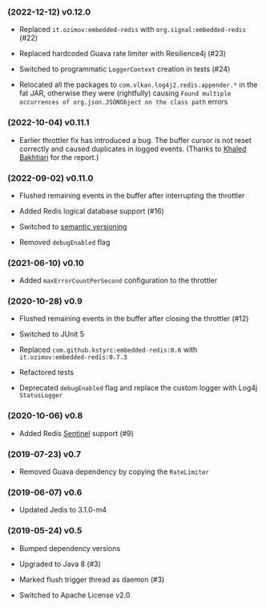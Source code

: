 <!---
 Copyright 2017-2022 Volkan Yazıcı

 Licensed under the Apache License, Version 2.0 (the "License");
 you may not use this file except in compliance with the License.
 You may obtain a copy of the License at

        http://www.apache.org/licenses/LICENSE-2.0

 Unless required by applicable law or agreed to in writing, software
 distributed under the License is distributed on an "AS IS" BASIS,
 WITHOUT WARRANTIES OR CONDITIONS OF ANY KIND, either express or implied.
 See the License for the specific language governing permits and
 limitations under the License.
-->

### (2022-12-12) v0.12.0

- Replaced `it.ozimov:embedded-redis` with `org.signal:embedded-redis` (#22)

- Replaced hardcoded Guava rate limiter with Resilience4j (#23)

- Switched to programmatic `LoggerContext` creation in tests (#24)

- Relocated all the packages to `com.vlkan.log4j2.redis.appender.*` in the fat JAR, otherwise they were (rightfully) causing `Found multiple occurrences of org.json.JSONObject on the class path` errors

### (2022-10-04) v0.11.1

- Earlier throttler fix has introduced a bug. The buffer cursor is not reset correctly and caused duplicates in logged events. (Thanks to [Khaled Bakhtiari](https://github.com/ec84b4) for the report.)

### (2022-09-02) v0.11.0

- Flushed remaining events in the buffer after interrupting the throttler

- Added Redis logical database support (#16)

- Switched to [semantic versioning](https://semver.org/)

- Removed `debugEnabled` flag

### (2021-06-10) v0.10

- Added `maxErrorCountPerSecond` configuration to the throttler

### (2020-10-28) v0.9

- Flushed remaining events in the buffer after closing the throttler (#12)

- Switched to JUnit 5

- Replaced `com.github.kstyrc:embedded-redis:0.6` with `it.ozimov:embedded-redis:0.7.3`

- Refactored tests

- Deprecated `debugEnabled` flag and replace the custom logger with Log4j `StatusLogger`

### (2020-10-06) v0.8

- Added Redis [Sentinel](https://redis.io/topics/sentinel) support (#9)

### (2019-07-23) v0.7

- Removed Guava dependency by copying the `RateLimiter`

### (2019-06-07) v0.6

- Updated Jedis to 3.1.0-m4

### (2019-05-24) v0.5

- Bumped dependency versions

- Upgraded to Java 8 (#3)

- Marked flush trigger thread as daemon (#3)

- Switched to Apache License v2.0
